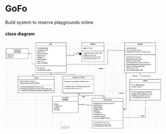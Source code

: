 # GoFo
Build system to reserve playgrounds online
#### class diagram
![ClassDiagram](images/ClassDiagram.PNG)
